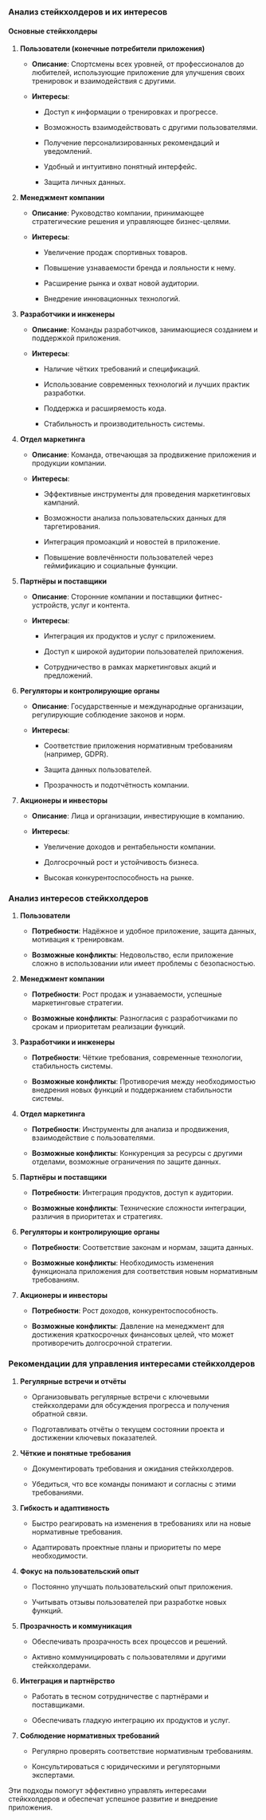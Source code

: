 ### ​Анализ стейкхолдеров и их интересов

#### ​Основные стейкхолдеры

1.  **Пользователи (конечные потребители приложения)**
    
    -   **Описание**: Спортсмены всех уровней, от профессионалов до любителей, использующие приложение для улучшения своих тренировок и взаимодействия с другими.
        
    -   **Интересы**:
        
        -   Доступ к информации о тренировках и прогрессе.
            
        -   Возможность взаимодействовать с другими пользователями.
            
        -   Получение персонализированных рекомендаций и уведомлений.
            
        -   Удобный и интуитивно понятный интерфейс.
            
        -   Защита личных данных.
            
2.  **Менеджмент компании**
    
    -   **Описание**: Руководство компании, принимающее стратегические решения и управляющее бизнес-целями.
        
    -   **Интересы**:
        
        -   Увеличение продаж спортивных товаров.
            
        -   Повышение узнаваемости бренда и лояльности к нему.
            
        -   Расширение рынка и охват новой аудитории.
            
        -   Внедрение инновационных технологий.
            
3.  **Разработчики и инженеры**
    
    -   **Описание**: Команды разработчиков, занимающиеся созданием и поддержкой приложения.
        
    -   **Интересы**:
        
        -   Наличие чётких требований и спецификаций.
            
        -   Использование современных технологий и лучших практик разработки.
            
        -   Поддержка и расширяемость кода.
            
        -   Стабильность и производительность системы.
            
4.  **Отдел маркетинга**
    
    -   **Описание**: Команда, отвечающая за продвижение приложения и продукции компании.
        
    -   **Интересы**:
        
        -   Эффективные инструменты для проведения маркетинговых кампаний.
            
        -   Возможности анализа пользовательских данных для таргетирования.
            
        -   Интеграция промоакций и новостей в приложение.
            
        -   Повышение вовлечённости пользователей через геймификацию и социальные функции.
            
5.  **Партнёры и поставщики**
    
    -   **Описание**: Сторонние компании и поставщики фитнес-устройств, услуг и контента.
        
    -   **Интересы**:
        
        -   Интеграция их продуктов и услуг с приложением.
            
        -   Доступ к широкой аудитории пользователей приложения.
            
        -   Сотрудничество в рамках маркетинговых акций и предложений.
            
6.  **Регуляторы и контролирующие органы**
    
    -   **Описание**: Государственные и международные организации, регулирующие соблюдение законов и норм.
        
    -   **Интересы**:
        
        -   Соответствие приложения нормативным требованиям (например, GDPR).
            
        -   Защита данных пользователей.
            
        -   Прозрачность и подотчётность компании.
            
7.  **Акционеры и инвесторы**
    
    -   **Описание**: Лица и организации, инвестирующие в компанию.
        
    -   **Интересы**:
        
        -   Увеличение доходов и рентабельности компании.
            
        -   Долгосрочный рост и устойчивость бизнеса.
            
        -   Высокая конкурентоспособность на рынке.
            

### ​Анализ интересов стейкхолдеров

1.  **Пользователи**
    
    -   **Потребности**: Надёжное и удобное приложение, защита данных, мотивация к тренировкам.
        
    -   **Возможные конфликты**: Недовольство, если приложение сложно в использовании или имеет проблемы с безопасностью.
        
2.  **Менеджмент компании**
    
    -   **Потребности**: Рост продаж и узнаваемости, успешные маркетинговые стратегии.
        
    -   **Возможные конфликты**: Разногласия с разработчиками по срокам и приоритетам реализации функций.
        
3.  **Разработчики и инженеры**
    
    -   **Потребности**: Чёткие требования, современные технологии, стабильность системы.
        
    -   **Возможные конфликты**: Противоречия между необходимостью внедрения новых функций и поддержанием стабильности системы.
        
4.  **Отдел маркетинга**
    
    -   **Потребности**: Инструменты для анализа и продвижения, взаимодействие с пользователями.
        
    -   **Возможные конфликты**: Конкуренция за ресурсы с другими отделами, возможные ограничения по защите данных.
        
5.  **Партнёры и поставщики**
    
    -   **Потребности**: Интеграция продуктов, доступ к аудитории.
        
    -   **Возможные конфликты**: Технические сложности интеграции, различия в приоритетах и стратегиях.
        
6.  **Регуляторы и контролирующие органы**
    
    -   **Потребности**: Соответствие законам и нормам, защита данных.
        
    -   **Возможные конфликты**: Необходимость изменения функционала приложения для соответствия новым нормативным требованиям.
        
7.  **Акционеры и инвесторы**
    
    -   **Потребности**: Рост доходов, конкурентоспособность.
        
    -   **Возможные конфликты**: Давление на менеджмент для достижения краткосрочных финансовых целей, что может противоречить долгосрочной стратегии.
        

### ​Рекомендации для управления интересами стейкхолдеров

1.  **Регулярные встречи и отчёты**
    
    -   Организовывать регулярные встречи с ключевыми стейкхолдерами для обсуждения прогресса и получения обратной связи.
        
    -   Подготавливать отчёты о текущем состоянии проекта и достижении ключевых показателей.
        
2.  **Чёткие и понятные требования**
    
    -   Документировать требования и ожидания стейкхолдеров.
        
    -   Убедиться, что все команды понимают и согласны с этими требованиями.
        
3.  **Гибкость и адаптивность**
    
    -   Быстро реагировать на изменения в требованиях или на новые нормативные требования.
        
    -   Адаптировать проектные планы и приоритеты по мере необходимости.
        
4.  **Фокус на пользовательский опыт**
    
    -   Постоянно улучшать пользовательский опыт приложения.
        
    -   Учитывать отзывы пользователей при разработке новых функций.
        
5.  **Прозрачность и коммуникация**
    
    -   Обеспечивать прозрачность всех процессов и решений.
        
    -   Активно коммуницировать с пользователями и другими стейкхолдерами.
        
6.  **Интеграция и партнёрство**
    
    -   Работать в тесном сотрудничестве с партнёрами и поставщиками.
        
    -   Обеспечивать гладкую интеграцию их продуктов и услуг.
        
7.  **Соблюдение нормативных требований**
    
    -   Регулярно проверять соответствие нормативным требованиям.
        
    -   Консультироваться с юридическими и регуляторными экспертами.
        

Эти подходы помогут эффективно управлять интересами стейкхолдеров и обеспечат успешное развитие и внедрение приложения.
